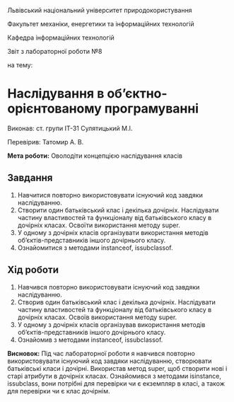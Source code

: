 Львівський національний університет природокористування 

Факультет механіки, енергетики та інформаційних технологій 

Кафедра інформаційних технологій 

Звіт з лабораторної роботи №8

на тему: 
# Наслідування в об’єктно-орієнтованому програмуванні

Виконав: ст. групи ІТ-31 Сулятицький М.І. 

Перевірив: Татомир А. В. 

**Мета роботи:**  Оволодіти концепцією наслідування класів

## Завдання
1. Навчитися повторно використовувати існуючий код завдяки наслідуванню.
2. Створити один батьківський клас і декілька дочірніх. Наслідувати частину властивостей та функціоналу від батьківського класу в дочірніх
класах. Освоїти використання методу super.
3. У одному з дочірніх класів організувати використання методів об’єктів-представників іншого дочірнього класу.
4. Ознайомитися з методами instanceof, issubclassof.
## Хід роботи
1. Навчився повторно використовувати існуючий код завдяки наслідуванню.
2. Створив один батьківський клас і декілька дочірніх. Наслідувати частину властивостей та функціоналу від батьківського класу в дочірніх
класах. Освоїв використання методу super.
3. У одному з дочірніх класів організував використання методів об’єктів-представників іншого дочірнього класу.
4. Ознайомив з методами instanceof, issubclassof.

**Висновок:** 
Під час лабораторної роботи я навчився повторно використовувати існуючий код завдяки наслідуванню, створювати батьківські класи і  дочірні. Використав метод super,
щоб створити нові і старі атрибути в дочірніх класах. Ознайомився з методами isinstance, issubclass, вони потрібні для перевірки чи є екземпляр в класі, 
а також для перевірки чи є клас дочірнім. 
